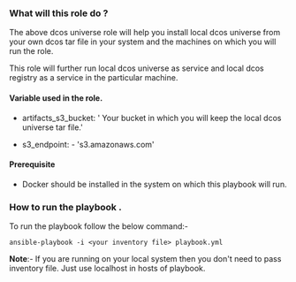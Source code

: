### What will this role do ?

The above dcos universe role will help you install local dcos universe from your own dcos tar file in your system and the machines on which you will run the role.

This role will further run local dcos universe as service and local dcos registry as a service in the particular machine.



#### Variable used in the role.

- artifacts_s3_bucket: ' Your bucket in which you will keep the local dcos universe tar file.'

- s3_endpoint: - 's3.amazonaws.com'

#### Prerequisite

- Docker should be installed in the system on which this playbook will run.

### How to run the playbook .

To run the playbook follow the below command:-

`ansible-playbook -i <your inventory file> playbook.yml`

**Note**:-  If you are running on your local system then you don't need to pass inventory file. Just use localhost in hosts of playbook. 